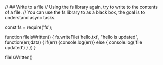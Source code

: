 // ## Write to a file
// Using the fs library again, try to write to the contents of a file.
// You can use the fs library to as a black box, the goal is to understand async tasks.

const fs = require('fs');

function fileIsWritten() {
    fs.writeFile('hello.txt', "hello is updated", function(err,data) {
        if(err) {console.log(err)}
        else {
            console.log('file updated')
        }
    })
}

fileIsWritten()


